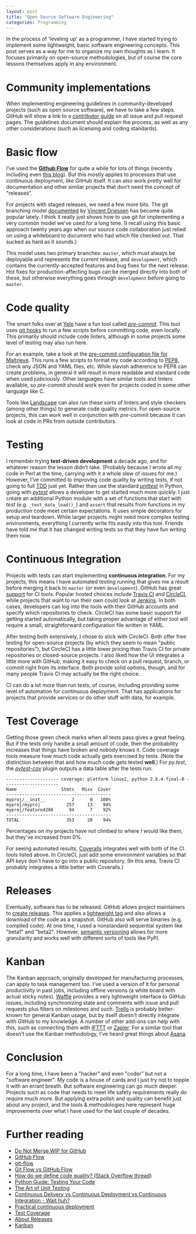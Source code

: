 ```yaml
---
layout: post
title: "Open Source Software Engineering"
categories: Programming
---
```


In the process of 'leveling up' as a programmer, I have started trying to implement some lightweight, basic software engineering concepts. This post serves as a way for me to organize my own thoughts as I learn. It focuses primarily on open-source methodologies, but of course the core lessons themselves apply in any environment.

# Community implementations

When implementing engineering guidelines in community-developed projects (such as open source software), we have to take a few steps. GitHub will show a link to a [contributor guide](https://github.com/blog/1184-contributing-guidelines) on all issue and pull request pages. The guidelines document should explain the process, as well as any other considerations (such as licensing and coding standards).

# Basic flow
I've used the [**Github Flow**](https://guides.github.com/introduction/flow/) for quite a while for lots of things (recently including even [this blog](https://github.com/krmaxwell/krmaxwell.github.io)). But this mostly applies to processes that use continuous deployment, like GitHub itself. It can also work pretty well for documentation and other similar projects that don't need the concept of "releases".

For projects with staged releases, we need a few more bits. The git branching model [documented](http://nvie.com/posts/a-successful-git-branching-model/) by [Vincent Driessen](https://twitter.com/nvie) has become quite popular lately. I think it really just shows how to use git for implementing a very common model we've used for a long time. (I recall using this basic approach twenty years ago when our source code collaboration just relied on using a whiteboard to document who had which file checked out. That sucked as hard as it sounds.)

This model uses two primary branches: `master`, which must always be deployable and represents the current release, and `development`, which contains the currently-accepted features and bug fixes for the next release. Hot fixes for production-affecting bugs can be merged directly into both of these, but otherwise everything goes through `development` before going to `master`.

# Code quality

The smart folks over at [Yelp](http://www.yelp.com) have a fun tool called [_pre-commit_](http://pre-commit.com). This tool uses [git hooks](http://githooks.com) to run a few scripts before committing code, even locally. This primarily should include code linters, although in some projects some level of testing may also run here.

For an example, take a look at the [pre-commit configuration file for Maltrieve](https://github.com/krmaxwell/maltrieve/blob/3f6fdcc3c8d139dbab3c5153efc95f65b8f30251/.pre-commit-config.yaml). This runs a few scripts to format my code according to [PEP8](https://www.python.org/dev/peps/pep-0008/), check any JSON and YAML files, etc. While slavish adherence to PEP8 can create problems, in general it will result in more readable and standard code when used judiciously. Other languages have similar tools and linters available, so _pre-commit_ should work even for projects coded in some other language like C.

Tools like [Landscape](https://landscape.io) can also run these sorts of linters and style checkers (among other things) to generate code quality metrics. For open-source projects, this can work well in conjunction with _pre-commit_ because it can look at code in PRs from outside contributors.

# Testing

I remember trying **test-driven development** a decade ago, and for whatever reason the lesson didn't take. (Probably because I wrote all my code in Perl at the time, carrying with it a whole slew of issues for me.) However, I've committed to improving code quality by writing tests, if not going to full [TDD](http://c2.com/cgi/wiki?TestDrivenDevelopment) just yet. Rather than use the standard [_unittest_](https://docs.python.org/2/library/unittest.html) in Python, going with [_pytest_](http://pytest.org) allows a developer to get started much more quickly. I just create an additional Python module with a set of functions that start with _test_ (e.g. `_test_data_load()_`) and `assert` that results from functions in my production code meet certain expectations. It uses simple decorators for setup and teardown. While larger projects might need more complex testing environments, everything I currently write fits easily into this tool. Friends have told me that it has changed writing tests so that they have fun writing them now.

# Continuous Integration

Projects with tests can start implementing **continuous integration**. For my projects, this means I have automated testing running that gives me a result before merging it back to `master` (or even `development`). GitHub has great [support](https://developer.github.com/guides/building-a-ci-server/) for CI tools. Popular hosted choices include [Travis CI](https://travis-ci.com) and [CircleCI](https://circleci.com), while projects that want to run their own could look at [Jenkins](http://jenkins-ci.org). In both cases, developers can log into the tools with their GitHub accounts and specify which repositories to check. CircleCI has some basic support for getting started automatically, but taking proper advantage of either tool will require a small, straightforward configuration file written in YAML.

After testing both extensively, I chose to stick with CircleCI. Both offer free testing for open-source projects (by which they seem to mean "public repositories"), but CircleCI has a little lower pricing than Travis CI for private repositories or closed-source projects. I also liked how the UI integrates a little more with GitHub, making it easy to check on a pull request, branch, or commit right from its interface. Both provide solid options, though, and for many people Travis CI may actually be the right choice.

CI can do a lot more than run tests, of course, including providing some level of automation for continuous deployment. That has applications for projects that provide services or do other stuff with data, for example.

# Test Coverage

Getting those green check marks when all tests pass gives a great feeling. But if the tests only handle a small amount of code, then the probability increases that things have broken and nobody knows it. Code coverage tools measure how much code actually gets exercised by tests. (Note the distinction between that and how much code gets tested **well**.) For _py.test_, the [_pytest-cov_](https://pypi.python.org/pypi/pytest-cov) plugin outputs a data table after the tests run:

```
-------------------- coverage: platform linux2, python 2.6.4-final-0 ---------------------
Name                 Stmts   Miss  Cover
----------------------------------------
myproj/__init__          2      0   100%
myproj/myproj          257     13    94%
myproj/feature4286      94      7    92%
----------------------------------------
TOTAL                  353     20    94%
```

Percentages on my projects have not climbed to where I would like them, but they've increased from 0%.

For seeing automated results, [Coveralls](https://coveralls.io) integrates well with both of the CI tools listed above. In CircleCI, just add some environment variables so that API keys don't have to go into a public repository. (In this area, Travis CI probably integrates a little better with Coveralls.)

# Releases

Eventually, software has to be released. GitHub allows project maintainers to [create releases](https://help.github.com/articles/creating-releases/). This applies a [lightweight tag](http://git-scm.com/book/en/v2/Git-Basics-Tagging#Lightweight-Tags) and also allows a download of the code as a snapshot. GitHub also will serve binaries (e.g. compiled code). At one time, I used a nonstandard sequential system like "beta1" and "beta2". However, [semantic versioning](http://semver.org) allows for more granularity and works well with different sorts of tools like PyPI.

# Kanban

The Kanban approach, originally developed for manufacturing processes, can apply to task management too. I've used a version of it for personal productivity in past jobs, including offline versions (a white board with actual sticky notes). [Waffle](https://waffle.io) provides a very lightweight interface to GitHub issues, including synchronizing state and comments with issue and pull requests plus filters on milestones and such. [Trello](https://trello.com) is probably better-known for general Kanban usage, but by itself doesn't directly integrate with GitHub to my knowledge.  A number of other add-ons can help with this, such as connecting them with [IFTTT](https://ifttt.com) or [Zapier](https://zapier.com). For a similar tool that doesn't use the Kanban methodology, I've heard great things about [Asana](https://asana.com).

# Conclusion

For a long time, I have been a "hacker" and even "coder" but not a "software engineer". My code is a house of cards and I just try not to topple it with an errant breath. But software engineering can go much deeper. Projects such as code that needs to meet life safety requirements really do require much more. But applying extra polish and quality can benefit just about any project, and the tools & methodologies here represent huge improvements over what I have used for the last couple of decades.

# Further reading

- [Do Not Merge WIP for GitHub](https://chrome.google.com/webstore/detail/do-not-merge-wip-for-gith/nimelepbpejjlbmoobocpfnjhihnpked)
- [GitHub Flow](http://scottchacon.com/2011/08/31/github-flow.html)
- [git-flow](https://github.com/nvie/gitflow)
- [Git Flow vs GitHub Flow](http://lucamezzalira.com/2014/03/10/git-flow-vs-github-flow/)
- [How do we define code quality? (Stack Overflow thread)](http://stackoverflow.com/questions/405243/how-do-we-define-code-quality)
- [Python Guide: Testing Your Code](http://docs.python-guide.org/en/latest/writing/tests/)
- [The Art of Unit Testing](http://artofunittesting.com)
- [Continuous Delivery vs Continuous Deployment vs Continuous Integration - Wait huh?](http://blog.assembla.com/AssemblaBlog/tabid/12618/bid/92411/Continuous-Delivery-vs-Continuous-Deployment-vs-Continuous-Integration-Wait-huh.aspx)
- [Practical continuous deployment](http://blogs.atlassian.com/2014/04/practical-continuous-deployment/)
- [Test Coverage](http://martinfowler.com/bliki/TestCoverage.html)
- [About Releases](https://help.github.com/articles/about-releases/)
- [Kanban](http://kanbanblog.com/explained/)

